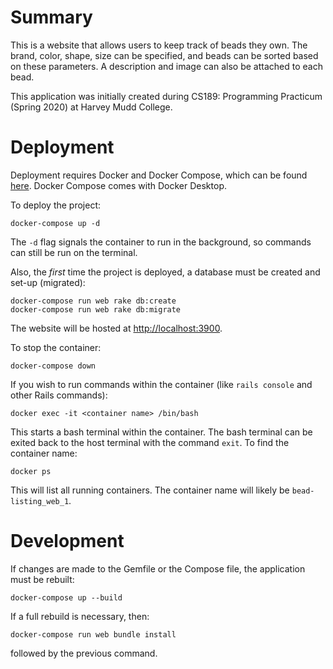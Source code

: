 # Summary
This is a website that allows users to keep track of beads they own. The brand, color, shape, size can be specified, and beads can be sorted based on these parameters. A description and image can also be attached to each bead.

This application was initially created during CS189: Programming Practicum (Spring 2020) at Harvey Mudd College.

# Deployment
Deployment requires Docker and Docker Compose, which can be found [here](https://www.docker.com/products/docker-desktop). Docker Compose comes with Docker Desktop.

To deploy the project:

```
docker-compose up -d
```

The `-d` flag signals the container to run in the background, so commands can still be run on the terminal.

Also, the _first_ time the project is deployed, a database must be created and set-up (migrated):

```
docker-compose run web rake db:create
docker-compose run web rake db:migrate
```

The website will be hosted at [http://localhost:3900](http://localhost:3900).

To stop the container:
```
docker-compose down
```

If you wish to run commands within the container (like `rails console` and other Rails commands):

```
docker exec -it <container name> /bin/bash
```
This starts a bash terminal within the container. The bash terminal can be exited back to the host terminal with the command `exit`. To find the container name:
```
docker ps
```
This will list all running containers. The container name will likely be `bead-listing_web_1`.

# Development
If changes are made to the Gemfile or the Compose file, the application must be rebuilt:
```
docker-compose up --build
```
If a full rebuild is necessary, then:
```
docker-compose run web bundle install
```
followed by the previous command.
